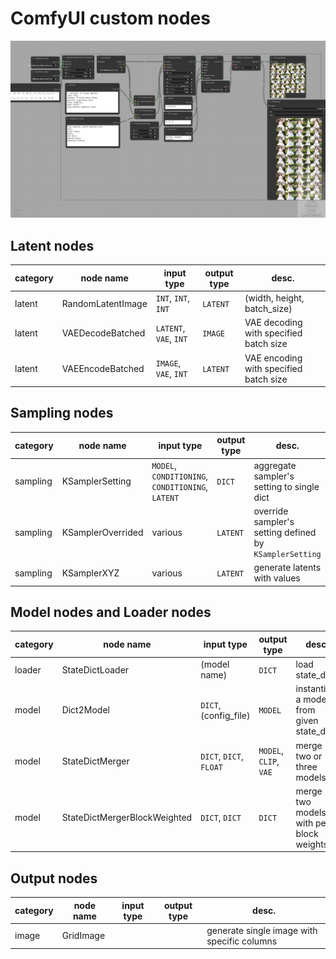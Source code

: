 # ComfyUI custom nodes

![](./nodes.png)

## Latent nodes

|category|node name|input type|output type|desc.|
| --- | --- | --- | --- | --- |
|latent|RandomLatentImage|`INT`, `INT`, `INT`|`LATENT`|(width, height, batch_size)|
|latent|VAEDecodeBatched|`LATENT`, `VAE`, `INT`|`IMAGE`|VAE decoding with specified batch size|
|latent|VAEEncodeBatched|`IMAGE`, `VAE`, `INT`|`LATENT`|VAE encoding with specified batch size|

## Sampling nodes

|category|node name|input type|output type|desc.|
| --- | --- | --- | --- | --- |
|sampling|KSamplerSetting|`MODEL`, `CONDITIONING`, `CONDITIONING`, `LATENT`|`DICT`|aggregate sampler's setting to single dict|
|sampling|KSamplerOverrided|various|`LATENT`|override sampler's setting defined by `KSamplerSetting`|
|sampling|KSamplerXYZ|various|`LATENT`|generate latents with values|

## Model nodes and Loader nodes

|category|node name|input type|output type|desc.|
| --- | --- | --- | --- | --- |
|loader|StateDictLoader|(model name)|`DICT`|load state_dict|
|model|Dict2Model|`DICT`, (config_file)|`MODEL`|instantiate a model from given state_dict|
|model|StateDictMerger|`DICT`, `DICT`, `FLOAT`|`MODEL`, `CLIP`, `VAE`|merge two or three models|
|model|StateDictMergerBlockWeighted|`DICT`, `DICT`|`DICT`|merge two models with per-block weights|

## Output nodes

|category|node name|input type|output type|desc.|
| --- | --- | --- | --- | --- |
|image|GridImage|||generate single image with specific columns|
